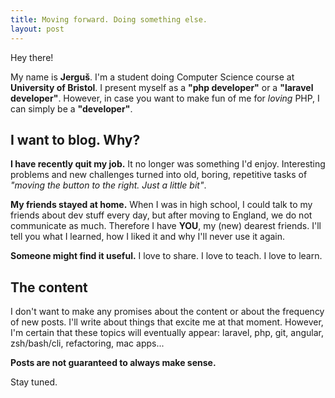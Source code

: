 ```yaml
---
title: Moving forward. Doing something else.
layout: post
---
```


Hey there!

My name is **Jerguš**. I'm a student doing Computer Science course at **University of Bristol**. I present myself as a **"php developer"** or a **"laravel developer"**. However, in case you want to make fun of me for _loving_ PHP, I can simply be a **"developer"**.

## I want to blog. Why?

**I have recently quit my job.** It no longer was something I'd enjoy. Interesting problems and new challenges turned into old, boring, repetitive tasks of _"moving the button to the right. Just a little bit"_.

**My friends stayed at home.** When I was in high school, I could talk to my friends about dev stuff every day, but after moving to England, we do not communicate as much. Therefore I have **YOU**, my (new) dearest friends. I'll tell you what I learned, how I liked it and why I'll never use it again.

**Someone might find it useful.** I love to share. I love to teach. I love to learn.

## The content

I don't want to make any promises about the content or about the frequency of new posts. I'll write about things that excite me at that moment. However, I'm certain that these topics will eventually appear: laravel, php, git, angular, zsh/bash/cli, refactoring, mac apps...

__Posts are not guaranteed to always make sense.__

Stay tuned.
